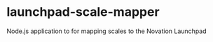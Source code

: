 launchpad-scale-mapper
======================

Node.js application to for mapping scales to the Novation Launchpad
